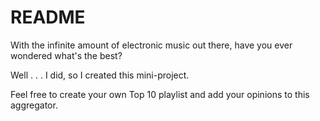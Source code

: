 # README

With the infinite amount of electronic music out there, have you ever wondered what's the best?

Well . . . I did, so I created this mini-project.

Feel free to create your own Top 10 playlist and add your opinions to this aggregator. 